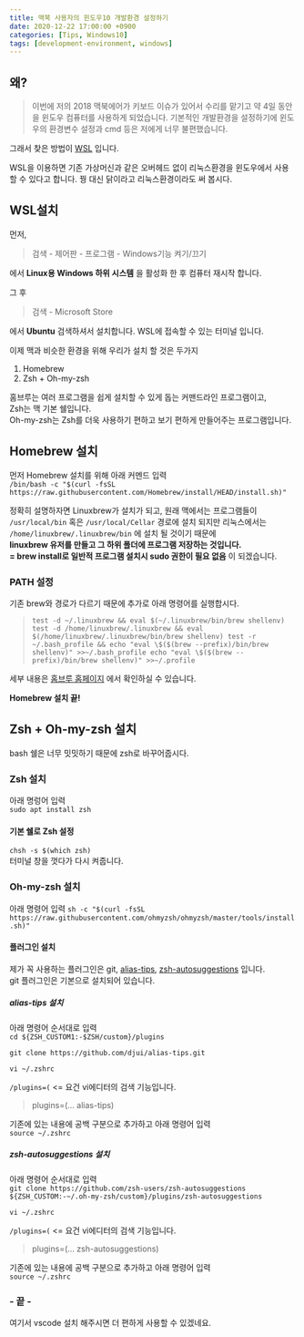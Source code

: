 ```yaml
---
title: 맥북 사용자의 윈도우10 개발환경 설정하기
date: 2020-12-22 17:00:00 +0900
categories: [Tips, Windows10]
tags: [development-environment, windows]     
---
```

## 왜?

> 이번에 저의 2018 맥북에어가 키보드 이슈가 있어서 수리를 맡기고 약 4일 동안을 윈도우 컴퓨터를 사용하게 되었습니다.
기본적인 개발환경을 설정하기에 윈도우의 환경변수 설정과 cmd 등은 저에게 너무 불편했습니다.

그래서 찾은 방법이 [WSL](https://docs.microsoft.com/en-us/windows/wsl/about) 입니다.

WSL을 이용하면 기존 가상머신과 같은 오버헤드 없이 리눅스환경을 윈도우에서 사용할 수 있다고 합니다.  꿩 대신 닭이라고 리눅스환경이라도 써 봅시다.

## WSL설치

먼저,
> 검색 - 제어판 - 프로그램 - Windows기능 켜기/끄기

에서 **Linux용 Windows 하위 시스템** 을 활성화 한 후 컴퓨터 재시작 합니다.

그 후
> 검색 - Microsoft Store

에서 **Ubuntu** 검색하셔서 설치합니다. WSL에 접속할 수 있는 터미널 입니다.

이제 맥과 비슷한 환경을 위해 우리가 설치 할 것은 두가지

1. Homebrew
2. Zsh + Oh-my-zsh

홈브루는 여러 프로그램을 쉽게 설치할 수 있게 돕는 커맨드라인 프로그램이고,  
Zsh는 맥 기본 쉘입니다.  
Oh-my-zsh는 Zsh를 더욱 사용하기 편하고 보기 편하게 만들어주는 프로그램입니다.

## Homebrew 설치

먼저 Homebrew 설치를 위해 아래 커멘드 입력  
``` /bin/bash -c "$(curl -fsSL https://raw.githubusercontent.com/Homebrew/install/HEAD/install.sh)" ```

정확히 설명하자면 Linuxbrew가 설치가 되고, 원래 맥에서는 프로그램들이  
`/usr/local/bin` 혹은 `/usr/local/Cellar` 경로에 설치 되지만 리눅스에서는  
`/home/linuxbrew/.linuxbrew/bin` 에 설치 될 것이기 때문에  
**linuxbrew 유저를 만들고 그 하위 폴더에 프로그램 저장하는 것입니다.  
 = brew install로 일반적 프로그램 설치시 sudo 권한이 필요 없음** 이 되겠습니다.  

### PATH 설정

기존 brew와 경로가 다르기 때문에 추가로 아래 명령어를 실행합시다.  
>`test -d ~/.linuxbrew && eval $(~/.linuxbrew/bin/brew shellenv)
test -d /home/linuxbrew/.linuxbrew && eval $(/home/linuxbrew/.linuxbrew/bin/brew shellenv)
test -r ~/.bash_profile && echo "eval \$($(brew --prefix)/bin/brew shellenv)" >>~/.bash_profile
echo "eval \$($(brew --prefix)/bin/brew shellenv)" >>~/.profile`

세부 내용은 [홈브루 홈페이지](https://docs.brew.sh/Homebrew-on-Linux) 에서 확인하실 수 있습니다.

**Homebrew 설치 끝!**

## Zsh + Oh-my-zsh 설치

bash 쉘은 너무 밋밋하기 때문에 zsh로 바꾸어줍시다.  

### Zsh 설치

아래 명렁어 입력  
`sudo apt install zsh`

#### 기본 쉘로 Zsh 설정

`chsh -s $(which zsh)`  
터미널 창을 껏다가 다시 켜줍니다.

### Oh-my-zsh 설치

아래 명령어 입력
`sh -c "$(curl -fsSL https://raw.githubusercontent.com/ohmyzsh/ohmyzsh/master/tools/install.sh)"`

#### 플러그인 설치

제가 꼭 사용하는 플러그인은 git, [alias-tips](https://github.com/djui/alias-tips), [zsh-autosuggestions](https://github.com/zsh-users/zsh-autosuggestions) 입니다.  
git 플러그인은 기본으로 설치되어 있습니다.

##### alias-tips 설치

아래 명령어 순서대로 입력  
`cd ${ZSH_CUSTOM1:-$ZSH/custom}/plugins`

`git clone https://github.com/djui/alias-tips.git`

`vi ~/.zshrc`

`/plugins=(` <= 요건 vi에디터의 검색 기능입니다.  
>plugins=(... alias-tips)

기존에 있는 내용에 공백 구분으로 추가하고 아래 명령어 입력  
`source ~/.zshrc`

##### zsh-autosuggestions 설치

아래 명령어 순서대로 입력  
`git clone https://github.com/zsh-users/zsh-autosuggestions ${ZSH_CUSTOM:-~/.oh-my-zsh/custom}/plugins/zsh-autosuggestions`

`vi ~/.zshrc`

`/plugins=(` <= 요건 vi에디터의 검색 기능입니다.  
>plugins=(... zsh-autosuggestions)

기존에 있는 내용에 공백 구분으로 추가하고 아래 명령어 입력  
`source ~/.zshrc`

### - 끝 -

여기서 vscode 설치 해주시면 더 편하게 사용할 수 있겠네요.
